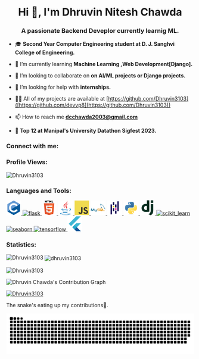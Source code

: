 <h1 align="center">Hi 👋, I'm Dhruvin Nitesh Chawda</h1>
<h3 align="center">A passionate Backend Deveplor currently learnig ML.</h3>

- 🎓 **Second Year Computer Engineering student at D. J. Sanghvi College of Engineering.**

- 🌱 I’m currently learning **Machine Learning ,Web Development[Django].**

- 👯 I’m looking to collaborate on **on AI/ML projects or Django projects.**

- 🤝 I’m looking for help with **internships.**

- 👨‍💻 All of my projects are available at [https://github.com/Dhruvin3103]([https://github.com/devvp8](https://github.com/Dhruvin3103))

- 📫 How to reach me **dcchawda2003@gmail.com**

- 🥇 **Top 12 at Manipal's University Datathon Sigfest 2023.**

<h3 align="left">Connect with me:</h3>
<p align="left">
<!-- <a href="https://linkedin.com/in/dev-atul-patel-15b0b6231" target="blank"><img align="center" src="https://raw.githubusercontent.com/rahuldkjain/github-profile-readme-generator/master/src/images/icons/Social/linked-in-alt.svg" alt="dev-atul-patel-15b0b6231" height="30" width="40" /></a>
<a href="https://instagram.com/devvp8" target="blank"><img align="center" src="https://raw.githubusercontent.com/rahuldkjain/github-profile-readme-generator/master/src/images/icons/Social/instagram.svg" alt="devvp8" height="30" width="40" /></a> -->
</p>
<h3 align="left">Profile Views:</h3>
<p align="left"> <img src="https://komarev.com/ghpvc/?username=Dhruvin3103&label=Profile%20views&color=0e75b6&style=flat" alt="Dhruvin3103" /> </p>

<h3 align="left">Languages and Tools:</h3>
<p align="left"> <a href="https://www.cprogramming.com/" target="_blank" rel="noreferrer"> <img src="https://raw.githubusercontent.com/devicons/devicon/master/icons/c/c-original.svg" alt="c" width="40" height="40"/> </a> 
<a href="https://www.django-rest-framework.org/" target="_blank" rel="noreferrer"> <img src="https://www.django-rest-framework.org/img/logo.png" alt="flask" width="40" height="40"/> </a> <a href="https://www.w3.org/html/" target="_blank" rel="noreferrer"> <img src="https://raw.githubusercontent.com/devicons/devicon/master/icons/html5/html5-original-wordmark.svg" alt="html5" width="40" height="40"/> </a> <a href="https://www.java.com" target="_blank" rel="noreferrer"> <img src="https://raw.githubusercontent.com/devicons/devicon/master/icons/java/java-original.svg" alt="java" width="40" height="40"/> </a> <a href="https://developer.mozilla.org/en-US/docs/Web/JavaScript" target="_blank" rel="noreferrer"> <img src="https://raw.githubusercontent.com/devicons/devicon/master/icons/javascript/javascript-original.svg" alt="javascript" width="40" height="40"/> </a> <a href="https://www.mysql.com/" target="_blank" rel="noreferrer"> <img src="https://raw.githubusercontent.com/devicons/devicon/master/icons/mysql/mysql-original-wordmark.svg" alt="mysql" width="40" height="40"/> </a> <a href="https://pandas.pydata.org/" target="_blank" rel="noreferrer"> <img src="https://raw.githubusercontent.com/devicons/devicon/2ae2a900d2f041da66e950e4d48052658d850630/icons/pandas/pandas-original.svg" alt="pandas" width="40" height="40"/> </a> <a href="https://www.python.org" target="_blank" rel="noreferrer"> <img src="https://raw.githubusercontent.com/devicons/devicon/master/icons/python/python-original.svg" alt="python" width="40" height="40"/> </a> <a href="https://www.djangoproject.com/" target="_blank" rel="noreferrer"> <img src="https://raw.githubusercontent.com/devicons/devicon/master/icons/django/django-plain.svg" alt="django" width="40" height="40"/> </a> <a href="https://scikit-learn.org/" target="_blank" rel="noreferrer"> <img src="https://upload.wikimedia.org/wikipedia/commons/0/05/Scikit_learn_logo_small.svg" alt="scikit_learn" width="40" height="40"/> </a> <a href="https://seaborn.pydata.org/" target="_blank" rel="noreferrer"> <img src="https://seaborn.pydata.org/_images/logo-mark-lightbg.svg" alt="seaborn" width="40" height="40"/> </a> <a href="https://www.tensorflow.org" target="_blank" rel="noreferrer"> <img src="https://www.vectorlogo.zone/logos/tensorflow/tensorflow-icon.svg" alt="tensorflow" width="40" height="40"/> </a><a href="https://flutter.dev/" target="_blank" rel="noreferrer"> <img src="https://raw.githubusercontent.com/devicons/devicon/master/icons/flutter/flutter-original.svg" alt="tensorflow" width="40" height="40"/> </a>
</p>

<h3 align="left">Statistics:</h3>

<p class="dark"><img align="left" src="https://github-readme-stats.vercel.app/api/top-langs?username=Dhruvin3103&show_icons=true&locale=en&layout=compact&theme=blueberry" alt="Dhruvin3103" /></p>

<p class="dark">&nbsp;<img align="center" src="https://github-readme-stats.vercel.app/api?username=Dhruvin3103&show_icons=true&locale=en&layout=compact&theme=blueberry" alt="dhruvin3103" /></p>

<p class="dark"><img align="center" src="https://github-readme-streak-stats.herokuapp.com/?user=Dhruvin3103&locale=en&layout=compact&theme=blueberry" alt="Dhruvin3103" /></p>

![Dhruvin Chawda's Contribution Graph](https://github-readme-activity-graph.cyclic.app/graph?username=Dhruvin3103&theme=react)

 <p align="left">
  <a href="https://github.com/ryo-ma/github-profile-trophy">
    <img src="https://github-profile-trophy.vercel.app/?username=Dhruvin3103&theme=onedark" alt="Dhruvin3103">
  </a>
</p> 

The snake's eating up my contributions🐍.
<p align="center">
  <img  src="https://raw.githubusercontent.com/Elanza-48/Elanza-48/main/resources/img/github-contribution-grid-snake.svg"
    alt="example" />
</p>
<br>

<p align="left"> <a href="https://twitter.com/" target="blank"><img
      src="https://img.shields.io/twitter/follow/?logo=twitter&style=for-the-badge&theme=nightowl" alt="" /></a> </p>
